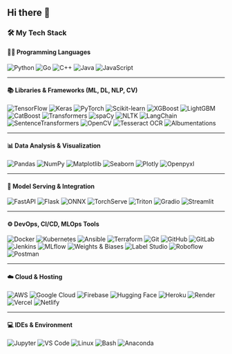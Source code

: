 ## Hi there 👋

### 🛠️ My Tech Stack

#### 👨‍💻 Programming Languages
![Python](https://img.shields.io/badge/Python-3776AB?style=flat&logo=python&logoColor=white)
![Go](https://img.shields.io/badge/Go-00ADD8?style=flat&logo=go&logoColor=white)
![C++](https://img.shields.io/badge/C++-00599C?style=flat&logo=cplusplus&logoColor=white)
![Java](https://img.shields.io/badge/Java-007396?style=flat&logo=java&logoColor=white)
![JavaScript](https://img.shields.io/badge/JavaScript-F7DF1E?style=flat&logo=javascript&logoColor=black)

---

#### 📚 Libraries & Frameworks (ML, DL, NLP, CV)
![TensorFlow](https://img.shields.io/badge/TensorFlow-FF6F00?style=flat&logo=tensorflow&logoColor=white)
![Keras](https://img.shields.io/badge/Keras-D00000?style=flat&logo=keras&logoColor=white)
![PyTorch](https://img.shields.io/badge/PyTorch-EE4C2C?style=flat&logo=pytorch&logoColor=white)
![Scikit-learn](https://img.shields.io/badge/Scikit--Learn-F7931E?style=flat&logo=scikit-learn&logoColor=white)
![XGBoost](https://img.shields.io/badge/XGBoost-FF9900?style=flat)
![LightGBM](https://img.shields.io/badge/LightGBM-9ACD32?style=flat)
![CatBoost](https://img.shields.io/badge/CatBoost-FA7E0A?style=flat)
![Transformers](https://img.shields.io/badge/Transformers-FFD21F?style=flat&logo=huggingface&logoColor=black)
![spaCy](https://img.shields.io/badge/spaCy-09A3D5?style=flat)
![NLTK](https://img.shields.io/badge/NLTK-4B8BBE?style=flat)
![LangChain](https://img.shields.io/badge/LangChain-9A57EB?style=flat)
![SentenceTransformers](https://img.shields.io/badge/SBERT-FFB6C1?style=flat)
![OpenCV](https://img.shields.io/badge/OpenCV-5C3EE8?style=flat&logo=opencv&logoColor=white)
![Tesseract OCR](https://img.shields.io/badge/Tesseract-1A237E?style=flat)
![Albumentations](https://img.shields.io/badge/Albumentations-FFC107?style=flat)

---

#### 📊 Data Analysis & Visualization
![Pandas](https://img.shields.io/badge/Pandas-150458?style=flat&logo=pandas&logoColor=white)
![NumPy](https://img.shields.io/badge/NumPy-013243?style=flat&logo=numpy&logoColor=white)
![Matplotlib](https://img.shields.io/badge/Matplotlib-11557C?style=flat)
![Seaborn](https://img.shields.io/badge/Seaborn-4C8CBF?style=flat)
![Plotly](https://img.shields.io/badge/Plotly-3F4F75?style=flat)
![Openpyxl](https://img.shields.io/badge/Openpyxl-27AE60?style=flat)

---

#### 🧪 Model Serving & Integration
![FastAPI](https://img.shields.io/badge/FastAPI-009688?style=flat&logo=fastapi&logoColor=white)
![Flask](https://img.shields.io/badge/Flask-000000?style=flat&logo=flask&logoColor=white)
![ONNX](https://img.shields.io/badge/ONNX-005CED?style=flat)
![TorchServe](https://img.shields.io/badge/TorchServe-FF5722?style=flat)
![Triton](https://img.shields.io/badge/Triton-1C1C1C?style=flat)
![Gradio](https://img.shields.io/badge/Gradio-FF4B4B?style=flat)
![Streamlit](https://img.shields.io/badge/Streamlit-FF4B4B?style=flat&logo=streamlit&logoColor=white)

---

#### ⚙️ DevOps, CI/CD, MLOps Tools
![Docker](https://img.shields.io/badge/Docker-2496ED?style=flat&logo=docker&logoColor=white)
![Kubernetes](https://img.shields.io/badge/Kubernetes-326CE5?style=flat&logo=kubernetes&logoColor=white)
![Ansible](https://img.shields.io/badge/Ansible-EE0000?style=flat&logo=ansible&logoColor=white)
![Terraform](https://img.shields.io/badge/Terraform-623CE4?style=flat&logo=terraform&logoColor=white)
![Git](https://img.shields.io/badge/Git-F05032?style=flat&logo=git&logoColor=white)
![GitHub](https://img.shields.io/badge/GitHub-181717?style=flat&logo=github&logoColor=white)
![GitLab](https://img.shields.io/badge/GitLab-FC6D26?style=flat&logo=gitlab&logoColor=white)
![Jenkins](https://img.shields.io/badge/Jenkins-D24939?style=flat&logo=jenkins&logoColor=white)
![MLflow](https://img.shields.io/badge/MLflow-1C70C6?style=flat)
![Weights & Biases](https://img.shields.io/badge/W&B-FFBE00?style=flat)
![Label Studio](https://img.shields.io/badge/Label_Studio-4C4CFF?style=flat)
![Roboflow](https://img.shields.io/badge/Roboflow-0A66C2?style=flat)
![Postman](https://img.shields.io/badge/Postman-FF6C37?style=flat&logo=postman&logoColor=white)

---

#### ☁️ Cloud & Hosting
![AWS](https://img.shields.io/badge/AWS-232F3E?style=flat&logo=amazon-aws&logoColor=white)
![Google Cloud](https://img.shields.io/badge/GCP-4285F4?style=flat&logo=google-cloud&logoColor=white)
![Firebase](https://img.shields.io/badge/Firebase-FFCA28?style=flat&logo=firebase&logoColor=black)
![Hugging Face](https://img.shields.io/badge/HuggingFace-FFD21F?style=flat&logo=huggingface&logoColor=black)
![Heroku](https://img.shields.io/badge/Heroku-430098?style=flat&logo=heroku&logoColor=white)
![Render](https://img.shields.io/badge/Render-46E3B7?style=flat)
![Vercel](https://img.shields.io/badge/Vercel-000000?style=flat&logo=vercel&logoColor=white)
![Netlify](https://img.shields.io/badge/Netlify-00C7B7?style=flat&logo=netlify&logoColor=white)

---

#### 💻 IDEs & Environment
![Jupyter](https://img.shields.io/badge/Jupyter-F37626?style=flat&logo=jupyter&logoColor=white)
![VS Code](https://img.shields.io/badge/VS%20Code-007ACC?style=flat&logo=visual-studio-code&logoColor=white)
![Linux](https://img.shields.io/badge/Linux-FCC624?style=flat&logo=linux&logoColor=black)
![Bash](https://img.shields.io/badge/Bash-121011?style=flat&logo=gnu-bash&logoColor=white)
![Anaconda](https://img.shields.io/badge/Anaconda-44A833?style=flat&logo=anaconda&logoColor=white)


<!--
**Ajeyoshi-KaminaRyu/Ajeyoshi-KaminaRyu** is a ✨ _special_ ✨ repository because its `README.md` (this file) appears on your GitHub profile.

Here are some ideas to get you started:

- 🔭 I’m currently working on ...
- 🌱 I’m currently learning ...
- 👯 I’m looking to collaborate on ...
- 🤔 I’m looking for help with ...
- 💬 Ask me about ...
- 📫 How to reach me: ...
- 😄 Pronouns: ...
- ⚡ Fun fact: ...
-->
